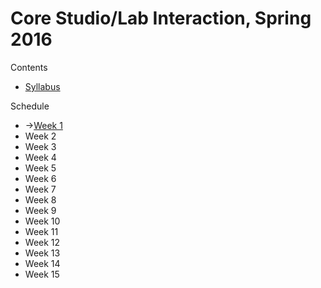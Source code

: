 # Core Studio/Lab Interaction, Spring 2016

Contents
* [Syllabus](Syllabus.md)

Schedule
* →[Week 1](Week1.md)
* Week 2
* Week 3
* Week 4
* Week 5
* Week 6
* Week 7
* Week 8
* Week 9
* Week 10
* Week 11
* Week 12
* Week 13
* Week 14
* Week 15